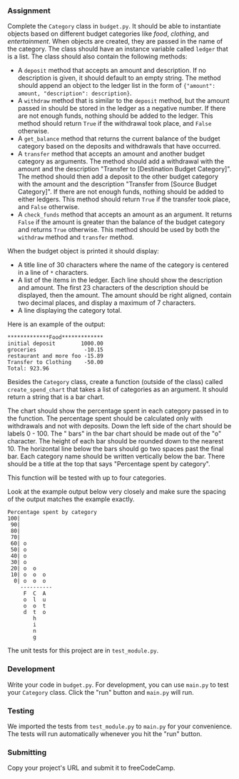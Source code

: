### Assignment

Complete the `Category` class in `budget.py`. It should be able to instantiate objects based on different budget
categories like *food*, *clothing*, and *entertainment*. When objects are created, they are passed in the name of the
category. The class should have an instance variable called `ledger` that is a list. The class should also contain the
following methods:

* A `deposit` method that accepts an amount and description. If no description is given, it should default to an empty
  string. The method should append an object to the ledger list in the form
  of `{"amount": amount, "description": description}`.
* A `withdraw` method that is similar to the `deposit` method, but the amount passed in should be stored in the ledger
  as a negative number. If there are not enough funds, nothing should be added to the ledger. This method should
  return `True` if the withdrawal took place, and `False` otherwise.
* A `get_balance` method that returns the current balance of the budget category based on the deposits and withdrawals
  that have occurred.
* A `transfer` method that accepts an amount and another budget category as arguments. The method should add a
  withdrawal with the amount and the description "Transfer to [Destination Budget Category]". The method should then add
  a deposit to the other budget category with the amount and the description "Transfer from [Source Budget Category]".
  If there are not enough funds, nothing should be added to either ledgers. This method should return `True` if the
  transfer took place, and `False` otherwise.
* A `check_funds` method that accepts an amount as an argument. It returns `False` if the amount is greater than the
  balance of the budget category and returns `True` otherwise. This method should be used by both the `withdraw` method
  and `transfer` method.

When the budget object is printed it should display:

* A title line of 30 characters where the name of the category is centered in a line of `*` characters.
* A list of the items in the ledger. Each line should show the description and amount. The first 23 characters of the
  description should be displayed, then the amount. The amount should be right aligned, contain two decimal places, and
  display a maximum of 7 characters.
* A line displaying the category total.

Here is an example of the output:

```
*************Food*************
initial deposit        1000.00
groceries               -10.15
restaurant and more foo -15.89
Transfer to Clothing    -50.00
Total: 923.96
```

Besides the `Category` class, create a function (outside of the class) called `create_spend_chart` that takes a list of
categories as an argument. It should return a string that is a bar chart.

The chart should show the percentage spent in each category passed in to the function. The percentage spent should be
calculated only with withdrawals and not with deposits. Down the left side of the chart should be labels 0 - 100. The "
bars" in the bar chart should be made out of the "o" character. The height of each bar should be rounded down to the
nearest 10. The horizontal line below the bars should go two spaces past the final bar. Each category name should be
written vertically below the bar. There should be a title at the top that says "Percentage spent by category".

This function will be tested with up to four categories.

Look at the example output below very closely and make sure the spacing of the output matches the example exactly.

```
Percentage spent by category
100|          
 90|          
 80|          
 70|          
 60| o        
 50| o        
 40| o        
 30| o        
 20| o  o     
 10| o  o  o  
  0| o  o  o  
    ----------
     F  C  A  
     o  l  u  
     o  o  t  
     d  t  o  
        h     
        i     
        n     
        g     
```

The unit tests for this project are in `test_module.py`.

### Development

Write your code in `budget.py`. For development, you can use `main.py` to test your `Category` class. Click the "run"
button and `main.py` will run.

### Testing

We imported the tests from `test_module.py` to `main.py` for your convenience. The tests will run automatically whenever
you hit the "run" button.

### Submitting

Copy your project's URL and submit it to freeCodeCamp.